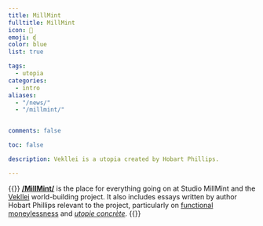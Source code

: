```yaml
---
title: MillMint
fulltitle: MillMint
icon: 📕
emoji: ʠ
color: blue
list: true

tags: 
  - utopia
categories:
  - intro
aliases:
  - "/news/"
  - "/millmint/"


comments: false

toc: false

description: Vekllei is a utopia created by Hobart Phillips.

---
```

{{<note panel >}}
[**/MillMint/**](/millmint/) is the place for everything going on at Studio MillMint and the [Vekllei](/factbook/vekllei) world-building project. It also includes essays written by author Hobart Phillips relevant to the project, particularly on [functional moneylessness](/news/essays/moneylessness/) and [*utopie concrète*](/news/essays/utopie/).
{{</note>}}